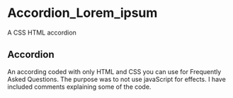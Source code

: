 # Accordion_Lorem_ipsum
A CSS HTML accordion

## Accordion
An according coded with only HTML and CSS you can use for Frequently Asked Questions. The purpose was to not use javaScript for effects.
I have included comments explaining some of the code.
